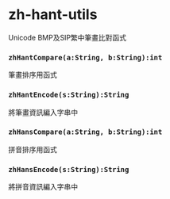 # zh-hant-utils

Unicode BMP及SIP繁中筆畫比對函式

### `zhHantCompare(a:String, b:String):int`

筆畫排序用函式

### `zhHantEncode(s:String):String`

將筆畫資訊編入字串中

### `zhHansCompare(a:String, b:String):int`

拼音排序用函式

### `zhHansEncode(s:String):String`

將拼音資訊編入字串中